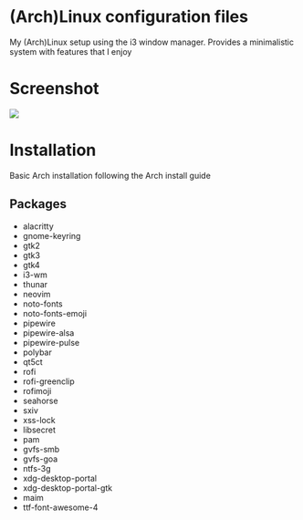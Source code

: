 # (Arch)Linux configuration files
My (Arch)Linux setup using the i3 window manager. Provides a minimalistic system with features that I enjoy

# Screenshot
<img src=".static/i3-screenshot.png" />

# Installation
Basic Arch installation following the Arch install guide
## Packages
- alacritty
- gnome-keyring
- gtk2
- gtk3
- gtk4
- i3-wm
- thunar 
- neovim
- noto-fonts
- noto-fonts-emoji
- pipewire
- pipewire-alsa
- pipewire-pulse
- polybar
- qt5ct
- rofi
- rofi-greenclip
- rofimoji
- seahorse
- sxiv
- xss-lock
- libsecret
- pam
- gvfs-smb
- gvfs-goa
- ntfs-3g
- xdg-desktop-portal
- xdg-desktop-portal-gtk
- maim
- ttf-font-awesome-4
